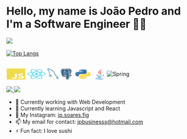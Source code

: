 <h1>Hello, my name is João Pedro and I'm a Software Engineer 👨‍💻</h1>
<picture>
  <source
    srcset="https://github-readme-stats.vercel.app/api?username=jpsoaresfig&show_icons=true&theme=dark"
    media="(prefers-color-scheme: dark)"
  />
  <source
    srcset="https://github-readme-stats.vercel.app/api?username=jpsoaresfig&show_icons=true"
    media="(prefers-color-scheme: light), (prefers-color-scheme: no-preference)"
  />
  <img src="https://github-readme-stats.vercel.app/api?username=jpsoaresfig&show_icons=true" />
</picture>

[![Top Langs](https://github-readme-stats.vercel.app/api/top-langs/?username=jpsoaresfig&layout=compact)](https://github.com/jpsoaresfig/github-readme-stats)

<div style="display: inline_block"><br>
  <img align="center" alt="JavaScript" height="30" width="50" src="https://raw.githubusercontent.com/devicons/devicon/master/icons/javascript/javascript-plain.svg">
  <img align="center" alt="React" height="30" width="50" src="https://raw.githubusercontent.com/devicons/devicon/master/icons/react/react-original.svg">
  <img align="center" alt="MySQL" height="30" width="30" src="https://raw.githubusercontent.com/devicons/devicon/master/icons/mysql/mysql-original.svg">
  <img align="center" alt="PostgreSQL" height="30" width="30" src="https://raw.githubusercontent.com/devicons/devicon/master/icons/postgresql/postgresql-original.svg">
  <img align="center" alt="Python" height="30" width="50" src="https://raw.githubusercontent.com/devicons/devicon/master/icons/python/python-original.svg">
  <img align="center" alt="Java" height="30" width="30" src="https://raw.githubusercontent.com/devicons/devicon/master/icons/java/java-original.svg">
<img align="center" alt="Spring" height="30" width="30" src="https://cdn.jsdelivr.net/gh/devicons/devicon/icons/spring/spring-original.svg">

</div>

<br>
<div>
  <a href="https://www.instagram.com/jp.soares.fig/" target="_blank">
    <img src="https://img.shields.io/badge/-Instagram-%23E4405F?style=for-the-badge&logo=instagram&logoColor=white" target="_blank">
  </a>
  <a href="https://www.linkedin.com/in/joão-pedro-figueiredo-55684420a/" target="_blank">
    <img src="https://img.shields.io/badge/-LinkedIn-%230077B5?style=for-the-badge&logo=linkedin&logoColor=white" target="_blank">
  </a>
</div>

- 🔭 Currently working with Web Development
- 🌱 Currently learning Javascript and React
- 🤔 My Instagram: [jp.soares.fig](https://www.instagram.com/jp.soares.fig/)
- 📫 My email for contact: [jpbusinesss@hotmail.com](mailto:jpbusinesss@hotmail.com)
- ⚡ Fun fact: I love sushi

